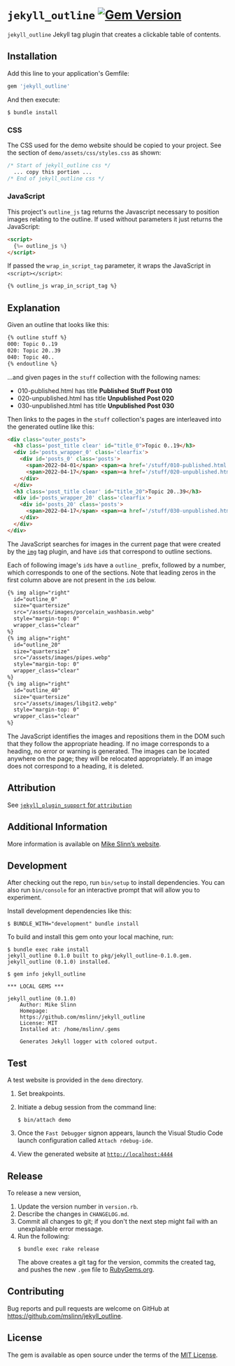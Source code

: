 `jekyll_outline`
[![Gem Version](https://badge.fury.io/rb/jekyll_outline.svg)](https://badge.fury.io/rb/jekyll_outline)
===========

`jekyll_outline` Jekyll tag plugin that creates a clickable table of contents.


## Installation

Add this line to your application's Gemfile:

```ruby
gem 'jekyll_outline'
```

And then execute:

    $ bundle install


### CSS
The CSS used for the demo website should be copied to your project.
See the section of `demo/assets/css/styles.css` as shown:

```css
/* Start of jekyll_outline css */
  ... copy this portion ...
/* End of jekyll_outline css */
```

### JavaScript
This project's `outline_js` tag returns the Javascript necessary to position images relating to the outline. If used without parameters it just returns the JavaScript:

```html
<script>
  {%= outline_js %}
</script>
```

If passed the `wrap_in_script_tag` parameter, it wraps the JavaScript in `<script></script>`:

```html
{% outline_js wrap_in_script_tag %}
```


## Explanation

Given an outline that looks like this:
```html
{% outline stuff %}
000: Topic 0..19
020: Topic 20..39
040: Topic 40..
{% endoutline %}
```

...and given pages in the `stuff` collection with the following names:

 - 010-published.html has title **Published Stuff Post 010**
 - 020-unpublished.html has title **Unpublished Post 020**
 - 030-unpublished.html has title **Unpublished Post 030**

Then links to the pages in the `stuff` collection's pages are interleaved into the generated outline like this:
```html
<div class="outer_posts">
  <h3 class='post_title clear' id="title_0">Topic 0..19</h3>
  <div id='posts_wrapper_0' class='clearfix'>
    <div id='posts_0' class='posts'>
      <span>2022-04-01</span> <span><a href='/stuff/010-published.html'>Published Stuff Post 010</a></span>
      <span>2022-04-17</span> <span><a href='/stuff/020-unpublished.html'>Unpublished Post 020</a> <i class='jekyll_draft'>Draft</i></span>
    </div>
  </div>
  <h3 class='post_title clear' id="title_20">Topic 20..39</h3>
  <div id='posts_wrapper_20' class='clearfix'>
    <div id='posts_20' class='posts'>
      <span>2022-04-17</span> <span><a href='/stuff/030-unpublished.html'>Unpublished Post 030</a> <i class='jekyll_draft'>Draft</i></span>
    </div>
  </div>
</div>
```

The JavaScript searches for images in the current page that were created by the [`img`](https://github.com/mslinn/jekyll_img) tag plugin,
and have `id`s that correspond to outline sections.

Each of following image's `id`s have a `outline_` prefix, followed by a number, which corresponds to one of the sections.
Note that leading zeros in the first column above are not present in the `id`s below.
```html
{% img align="right"
  id="outline_0"
  size="quartersize"
  src="/assets/images/porcelain_washbasin.webp"
  style="margin-top: 0"
  wrapper_class="clear"
%}
{% img align="right"
  id="outline_20"
  size="quartersize"
  src="/assets/images/pipes.webp"
  style="margin-top: 0"
  wrapper_class="clear"
%}
{% img align="right"
  id="outline_40"
  size="quartersize"
  src="/assets/images/libgit2.webp"
  style="margin-top: 0"
  wrapper_class="clear"
%}
```
The JavaScript identifies the images and repositions them in the DOM such that they follow the appropriate heading.
If no image corresponds to a heading, no error or warning is generated.
The images can be located anywhere on the page; they will be relocated appropriately.
If an image does not correspond to a heading, it is deleted.


## Attribution
See [`jekyll_plugin_support` for `attribution`](https://github.com/mslinn/jekyll_plugin_support#subclass-attribution)


## Additional Information
More information is available on
[Mike Slinn&rsquo;s website](https://www.mslinn.com/jekyll/3000-jekyll-plugins.html#outline).


## Development

After checking out the repo, run `bin/setup` to install dependencies.
You can also run `bin/console` for an interactive prompt that will allow you to experiment.

Install development dependencies like this:
```
$ BUNDLE_WITH="development" bundle install
```

To build and install this gem onto your local machine, run:
```shell
$ bundle exec rake install
jekyll_outline 0.1.0 built to pkg/jekyll_outline-0.1.0.gem.
jekyll_outline (0.1.0) installed.

$ gem info jekyll_outline

*** LOCAL GEMS ***

jekyll_outline (0.1.0)
    Author: Mike Slinn
    Homepage:
    https://github.com/mslinn/jekyll_outline
    License: MIT
    Installed at: /home/mslinn/.gems

    Generates Jekyll logger with colored output.
```


## Test
A test website is provided in the `demo` directory.
 1. Set breakpoints.

 2. Initiate a debug session from the command line:
    ```shell
    $ bin/attach demo
    ```

  3. Once the `Fast Debugger` signon appears, launch the Visual Studio Code launch configuration called `Attach rdebug-ide`.

  4. View the generated website at [`http://localhost:4444`](http://localhost:4444)


## Release
To release a new version,
  1. Update the version number in `version.rb`.
  2. Describe the changes in `CHANGELOG.md`.
  3. Commit all changes to git; if you don't the next step might fail with an unexplainable error message.
  4. Run the following:
     ```shell
     $ bundle exec rake release
     ```
     The above creates a git tag for the version, commits the created tag,
     and pushes the new `.gem` file to [RubyGems.org](https://rubygems.org).


## Contributing

Bug reports and pull requests are welcome on GitHub at https://github.com/mslinn/jekyll_outline.


## License

The gem is available as open source under the terms of the [MIT License](https://opensource.org/licenses/MIT).

